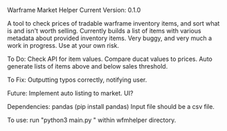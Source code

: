 Warframe Market Helper
Current Version: 0.1.0

A tool to check prices of tradable warframe inventory items, and sort what is and isn't worth selling.
Currently builds a list of items with various metadata about provided inventory items.
Very buggy, and very much a work in progress. Use at your own risk.

To Do: 
Check API for item values.
Compare ducat values to prices.
Auto generate lists of items above and below sales threshold.

To Fix: Outputting typos correctly, notifying user.

Future:
Implement auto listing to market.
UI?

Dependencies: 
pandas (pip install pandas)
Input file should be a csv file.

To use: run "python3 main.py <path to file>" within wfmhelper directory.
